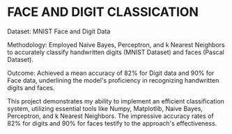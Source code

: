 # FACE AND DIGIT CLASSICATION

Dataset: MNIST Face and Digit Data

Methodology:
Employed Naive Bayes, Perceptron, and k Nearest Neighbors to accurately classify handwritten digits (MNIST Dataset) and faces (Pascal Dataset).

Outcome:
Achieved a mean accuracy of 82% for Digit data and 90% for Face data, underlining the model's proficiency in recognizing handwritten digits and faces.

This project demonstrates my ability to implement an efficient classification system, utilizing essential tools like Numpy, Matplotlib, Naive Bayes, Perceptron, and k Nearest Neighbors. The impressive accuracy rates of 82% for digits and 90% for faces testify to the approach's effectiveness.
